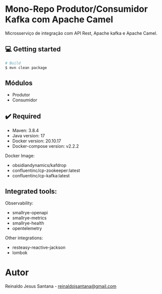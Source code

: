 # Mono-Repo Produtor/Consumidor Kafka com Apache Camel

Microsserviço de integração com API Rest, Apache kafka e Apache Camel.


## 💻 Getting started

```bash
# Build 
$ mvn clean package

```


## Módulos
* Produtor
* Consumidor


## ✔️ Required
* Maven: 3.8.4
* Java version: 17
* Docker version: 20.10.17
* Docker-compose version: v2.2.2


Docker Image:
* obsidiandynamics/kafdrop
* confluentinc/cp-zookeeper:latest
* confluentinc/cp-kafka:latest


## Integrated tools:

Observability:

* smallrye-openapi
* smallrye-metrics
* smallrye-health 
* opentelemetry


Other integrations:
* resteasy-reactive-jackson
* lombok


# Autor
Reinaldo Jesus Santana - reinaldojsantana@gmail.com
